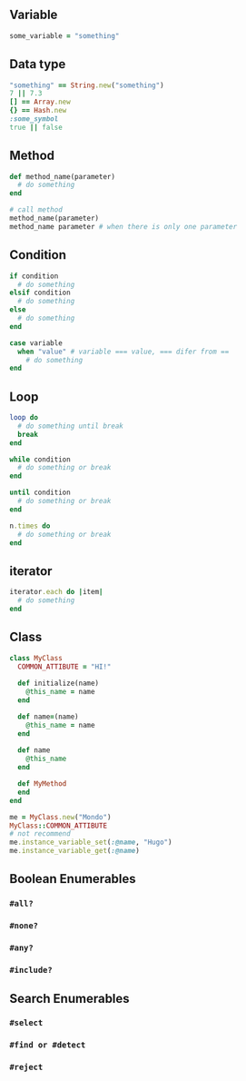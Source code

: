 ## Variable
```ruby
some_variable = "something"
```

## Data type
```ruby
"something" == String.new("something")
7 || 7.3
[] == Array.new
{} == Hash.new
:some_symbol
true || false
```

## Method
```ruby
def method_name(parameter)
  # do something
end

# call method
method_name(parameter)
method_name parameter # when there is only one parameter
```

## Condition
```ruby
if condition
  # do something
elsif condition
  # do something
else
  # do something
end
```
```ruby
case variable
  when "value" # variable === value, === difer from ==
    # do something
end
```

## Loop
```ruby
loop do
  # do something until break
  break
end

while condition
  # do something or break
end

until condition
  # do something or break
end

n.times do
  # do something or break
end
```

## iterator
```ruby
iterator.each do |item|
  # do something
end
```

## Class
```ruby
class MyClass
  COMMON_ATTIBUTE = "HI!"
    
  def initialize(name)
    @this_name = name
  end

  def name=(name)
    @this_name = name
  end
  
  def name
    @this_name
  end

  def MyMethod
  end
end

me = MyClass.new("Mondo")
MyClass::COMMON_ATTIBUTE
# not recommend
me.instance_variable_set(:@name, "Hugo")
me.instance_variable_get(:@name)
```

## Boolean Enumerables
### ``#all?``
### ``#none?``
### ``#any?``
### ``#include?``

## Search Enumerables
### ``#select``
### ``#find or #detect``
### ``#reject``
